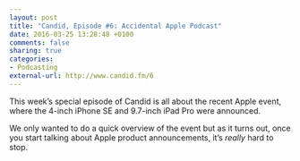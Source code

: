 ```yaml
---
layout: post
title: "Candid, Episode #6: Accidental Apple Podcast"
date: 2016-03-25 13:28:48 +0100
comments: false
sharing: true
categories:
- Podcasting
external-url: http://www.candid.fm/6
---
```


This week’s special episode of Candid is all about the recent Apple event, where the 4-inch iPhone SE and 9.7-inch iPad Pro were announced.

We only wanted to do a quick overview of the event but as it turns out, once you start talking about Apple product announcements, it’s _really_ hard to stop.